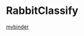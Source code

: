 # RabbitClassify
[mybinder](https://mybinder.org/v2/gh/Goddrew/RabbitClassify/HEAD?urlpath=voila%2Frender%2FRabbitClassify.ipynb)
